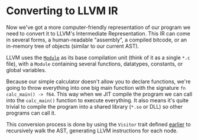 # Converting to LLVM IR

Now we've got a more computer-friendly representation of our program we need
to convert it to LLVM's Intermediate Representation. This IR can come in several
forms, a human-readable "assembly", a compiled bitcode, or an in-memory tree of
objects (similar to our current AST).

LLVM uses the [`Module`] as its base compilation unit (think of it as a single
`*.c` file), with a `Module` containing several functions, datatypes, constants,
or global variables.

Because our simple calculator doesn't allow you to declare functions, we're 
going to throw everything into one big main function with the signature 
`fn calc_main() -> f64`. This way when we JIT compile the program we can call 
into the `calc_main()` function to execute everything. It also means it's quite
trivial to compile the program into a shared library (`*.so` or DLL) so other
programs can call it.

This conversion process is done by using the `Visitor` trait defined [earlier]
to recursively walk the AST, generating LLVM instructions for each node.

[`Module`]: http://llvm.org/doxygen/classllvm_1_1Module.html#details
[earlier]: parse/visit.html
